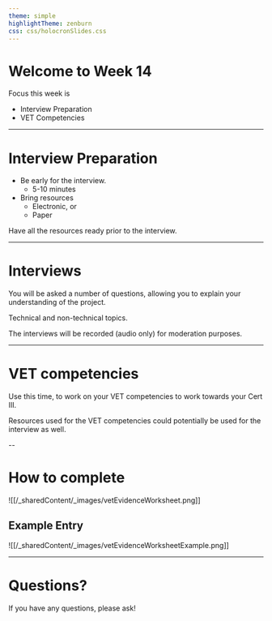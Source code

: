 ```yaml
---
theme: simple
highlightTheme: zenburn
css: css/holocronSlides.css
---
```


# Welcome to Week 14

Focus this week is 
- Interview Preparation
- VET Competencies

---
# Interview Preparation

- Be early for the interview. 
	- 5-10 minutes 
- Bring resources
	- Electronic, or
	- Paper

Have all the resources ready prior to the interview.

---

# Interviews

You will be asked a number of questions, allowing you to explain your understanding of the project.

Technical and non-technical topics.

The interviews will be recorded (audio only) for moderation purposes.

---

# VET competencies

Use this time, to work on your VET competencies to work towards your Cert III.

Resources used for the VET competencies could potentially be used for the interview as well.

--
# How to complete

![[/_sharedContent/_images/vetEvidenceWorksheet.png]]

## Example Entry

![[/_sharedContent/_images/vetEvidenceWorksheetExample.png]]

---

# Questions?

If you have any questions, please ask!
